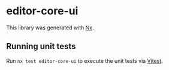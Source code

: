 # editor-core-ui

This library was generated with [Nx](https://nx.dev).

## Running unit tests

Run `nx test editor-core-ui` to execute the unit tests via [Vitest](https://vitest.dev/).
